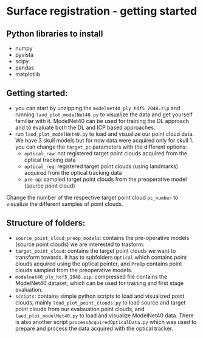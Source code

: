 # Surface registration - getting started

## Python libraries to install
- numpy
- pyvista
- scipy
- pandas
- matplotlib

## Getting started:
- you can start by unzipping the `modelnet40_ply_hdf5_2048.zip` and running `laod_plot_modelNet40.py` to visualize the data and get yourself familiar with it. ModelNet40 can be used for training the DL approach and to evaluate both the DL and ICP based approaches.
- run `laod_plot_modelNet40.py` to load and visualize our point cloud data. We have 3 skull models but for now data were acquired only for skull 1. you can change the `target_pc` parameters with the different options:
	- `optical_raw`: not registered target point clouds acquired from the optical tracking data
	- `optical_reg`: registered target point clouds (using landmarks) acquired from the optical tracking data
	- `pre-op`: sampled target point clouds from the preoperative model (source point cloud)

Change the number of the respective target point cloud `pc_number` to visualize the different samples of point clouds.


## Structure of folders:
- `source_point_cloud_preop_models`: contains the pre-operative models (source point clouds) we are interested to trasform.
- `target_point_cloud`: contains the target point clouds we want to transform towards. It has to subfolders `Optical` which contains point clouds acquired using the optical pointer, and `PreOp` contains point clouds sampled from the preoperative models.
- `modelnet40_ply_hdf5_2048.zip`: compressed file contains the ModelNet40 dataset, which can be used for training and first stage evaluation.
- `scripts`: contains simple python scripts to load and visualized point clouds, mainly `load_plot_point_clouds.py` to load source and target point clouds from our evalauation point clouds, and `laod_plot_modelNet40.py` to load and visualize ModelNet40 data. There is also another script `processAcquiredOpticalData.py` which was used to prepare and process the data acquired with the optical tracker.

